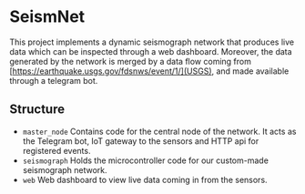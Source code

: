 # SeismNet

This project implements a dynamic seismograph network that produces live data which can be inspected through a web dashboard.
Moreover, the data generated by the network is merged by a data flow coming from [https://earthquake.usgs.gov/fdsnws/event/1/](USGS), and made available through a telegram bot.


## Structure

- `master_node` Contains code for the central node of the network. It acts as the Telegram bot, IoT gateway to the sensors and HTTP api for registered events.
- `seismograph` Holds the microcontroller code for our custom-made seismograph network.
- `web` Web dashboard to view live data coming in from the sensors.

